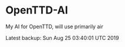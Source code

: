 # OpenTTD-AI
My AI for OpenTTD, will use primarily air

Latest backup: Sun Aug 25 03:40:01 UTC 2019
